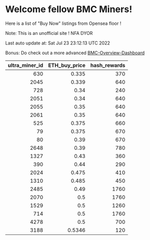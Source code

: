 # Welcome fellow BMC Miners!
Here is a list of "Buy Now" listings from Opensea floor !

Note: This is an unofficial site ! NFA DYOR

Last auto update at: Sat Jul 23 23:12:13 UTC 2022

Bonus: Do check out a more advanced [BMC-Overview-Dashboard](https://dune.com/defifunk/BMC-Overview-Dashboard)


|   ultra_miner_id |   ETH_buy_price |   hash_rewards |
|-----------------:|----------------:|---------------:|
|              630 |          0.335  |            370 |
|             2045 |          0.339  |            640 |
|              728 |          0.34   |            240 |
|             2051 |          0.34   |            640 |
|             2055 |          0.35   |            640 |
|             2061 |          0.35   |            640 |
|              525 |          0.375  |            660 |
|               79 |          0.375  |            670 |
|               80 |          0.39   |            670 |
|             2648 |          0.39   |            780 |
|             1327 |          0.43   |            360 |
|              390 |          0.44   |            290 |
|             2024 |          0.475  |            410 |
|             1310 |          0.485  |            450 |
|             2485 |          0.49   |           1760 |
|             2070 |          0.5    |           1760 |
|             1529 |          0.5    |           1260 |
|              714 |          0.5    |           1760 |
|             4278 |          0.5    |            700 |
|             3188 |          0.5346 |            120 |